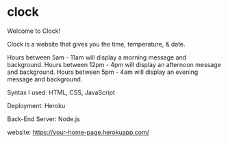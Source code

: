 # clock
Welcome to Clock! 

Clock is a website that gives you the time, temperature, & date.

Hours between 5am - 11am will display a morning message and background.
Hours between 12pm - 4pm will display an afternoon message and background.
Hours between 5pm - 4am will display an evening message and background.

Syntax I used: HTML, CSS, JavaScript

Deployment: Heroku

Back-End Server: Node.js

website: https://your-home-page.herokuapp.com/



